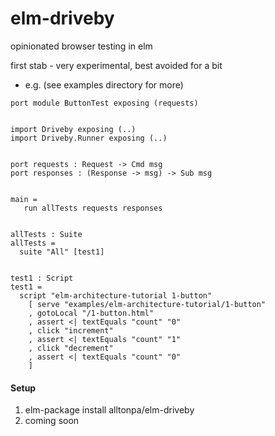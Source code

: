# elm-driveby

opinionated browser testing in elm

first stab - very experimental, best avoided for a bit

* e.g. (see examples directory for more)

```
port module ButtonTest exposing (requests)


import Driveby exposing (..)
import Driveby.Runner exposing (..)


port requests : Request -> Cmd msg
port responses : (Response -> msg) -> Sub msg


main =
   run allTests requests responses


allTests : Suite
allTests =
  suite "All" [test1]


test1 : Script
test1 =
  script "elm-architecture-tutorial 1-button"
    [ serve "examples/elm-architecture-tutorial/1-button"
    , gotoLocal "/1-button.html"
    , assert <| textEquals "count" "0"
    , click "increment"
    , assert <| textEquals "count" "1"
    , click "decrement"
    , assert <| textEquals "count" "0"
    ]
```

#### Setup ####
1. elm-package install alltonpa/elm-driveby
2. coming soon
